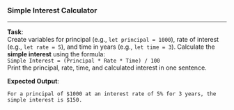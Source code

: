 ### Simple Interest Calculator

---
**Task**:  
Create variables for principal (e.g., `let principal = 1000`), rate of interest (e.g., `let rate = 5`), and time in years (e.g., `let time = 3`). Calculate the **simple interest** using the formula:  
`Simple Interest = (Principal * Rate * Time) / 100`  
Print the principal, rate, time, and calculated interest in one sentence.

**Expected Output**:
```
For a principal of $1000 at an interest rate of 5% for 3 years, the simple interest is $150.
```
